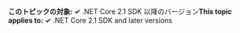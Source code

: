 <span data-ttu-id="bd65a-101">**このトピックの対象: ✓** .NET Core 2.1 SDK 以降のバージョン</span><span class="sxs-lookup"><span data-stu-id="bd65a-101">**This topic applies to: ✓** .NET Core 2.1 SDK and later versions</span></span>